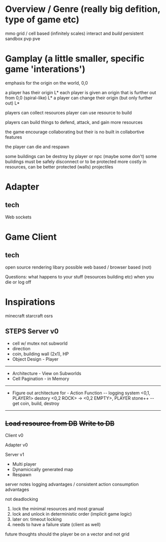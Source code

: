 # Overview / Genre (really big defition, type of game etc)
mmo
grid / cell based (infinitely scales)
interact and *build*
persistent
sandbox
pvp
pve

# Gamplay (a little smaller, specific game 'interations')
emphasis for the origin on the world, 0,0

a player has their origin L*
each player is given an origin that is further out from 0,0 (spiral-like) L*
a player can change their origin (but only further out) L*

players can collect resources
player can use resource to build

players can build things to defend, attack, and gain more resources

the game encourage collaborating but their is no built in collabortive features

the player can die and respawn

some buildings can be destroy by player or npc (maybe some don't)
some buildings must be safely disconnect or to be protected
more costly in resources, can be better protected (walls)
projectiles

# Adapter
## tech
Web sockets

# Game Client
## tech
open source rendering libary possible web based / browser based (not)

Questions:
what happens to your stuff (resources building etc) when you die or log off

# Inspirations
minecraft
starcraft
osrs


STEPS
Server v0
---
- cell w/ mutex not subworld
- direction
- coin, building wall (2x1), HP
- Object Design - Player
---
- Architecture - View on Subworlds
- Cell Pagination - in Memory
---
- Figure out architecture for - Action Function
-- logging system <0,1, PLAYER1> destory <0,2 ROCK> -> <0,2 EMPTY>, PLAYER stone++
-- get coin, build, destroy
---
~~Load resource from DB~~
~~Write to DB~~
---

Client v0

Adapter v0

Server v1
- Multi player
- Dynamicically generated map
- Respawn

server notes
logging advantages / consistent action consumption advantages

not deadlocking
1. lock the minimal resources and most granual
2. lock and unlock in deterministic order (implicit game logic)
3. later on: timeout locking
4. needs to have a failure state (client as well)

future thoughts
should the player be on a vector and not grid
